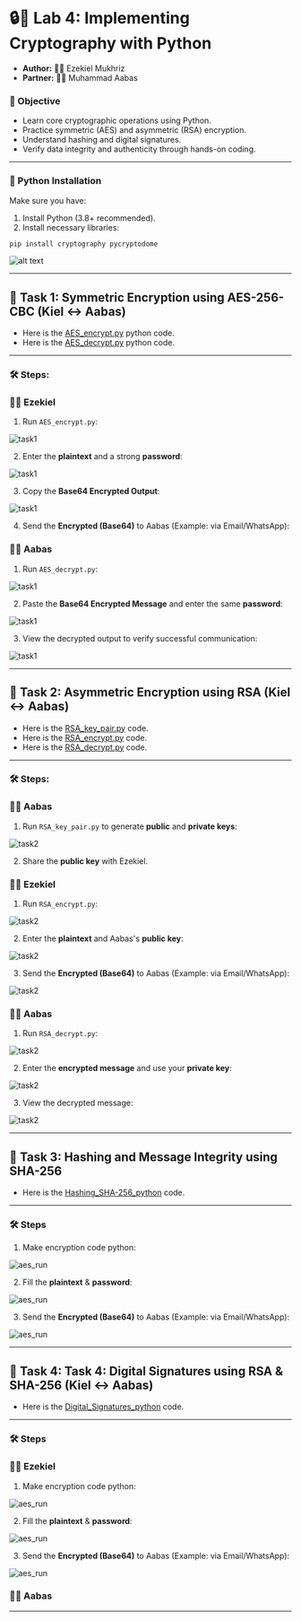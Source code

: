 # 🔒🐍 Lab 4: Implementing Cryptography with Python 

- **Author:** 👦🏽 Ezekiel Mukhriz
- **Partner:** 👦🏾 Muhammad Aabas 

### 📌 Objective
- Learn core cryptographic operations using Python.
- Practice symmetric (AES) and asymmetric (RSA) encryption.
- Understand hashing and digital signatures.
- Verify data integrity and authenticity through hands-on coding.

---

### 🐍 Python Installation
Make sure you have:
1. Install Python (3.8+ recommended).
2. Install necessary libraries:
```bash
pip install cryptography pycryptodome
```

![alt text](<Screenshots/python_installation.png>)

---

## 🔹 Task 1: Symmetric Encryption using AES-256-CBC (Kiel ↔ Aabas)

- Here is the [AES_encrypt.py](Python_Source/AES_encrypt.py) python code.
- Here is the [AES_decrypt.py](Python_Source/AES_decrypt.py) python code.

---

### 🛠️ Steps:

### 👦🏽 Ezekiel 

1. Run `AES_encrypt.py`:

![task1](Screenshots/task1_code1.png) 

2. Enter the **plaintext** and a strong **password**:

![task1](Screenshots/task1_encrypt1.png) 

3. Copy the **Base64 Encrypted Output**:

![task1](Screenshots/task1_encrypt2.png) 

4. Send the **Encrypted (Base64)** to Aabas (Example: via Email/WhatsApp):

### 👦🏾 Aabas 

1. Run `AES_decrypt.py`:

![task1](Screenshots/task1_code2.png) 

2. Paste the **Base64 Encrypted Message** and enter the same **password**:

![task1](Screenshots/task1_decrypt1.png)

3. View the decrypted output to verify successful communication:

![task1](Screenshots/task1_decrypt2.png) 

---

## 🔹 Task 2: Asymmetric Encryption using RSA (Kiel ↔ Aabas)

- Here is the [RSA_key_pair.py](Python_Source/RSA_key_pair.py) code.
- Here is the [RSA_encrypt.py](Python_Source/RSA_encrypt.py) code.
- Here is the [RSA_decrypt.py](Python_Source/RSA_decrypt.py) code.

---

### 🛠️ Steps:

### 👦🏾 Aabas 

1. Run `RSA_key_pair.py` to generate **public** and **private keys**:

![task2](Screenshots/task2_code1.png) 

2. Share the **public key** with Ezekiel.

### 👦🏽 Ezekiel 

1. Run `RSA_encrypt.py`:

![task2](Screenshots/task2_code2.png) 

2. Enter the **plaintext** and Aabas's **public key**:

![task2](Screenshots/task2_encrypt1.png) 

3. Send the **Encrypted (Base64)** to Aabas (Example: via Email/WhatsApp):

![task2](Screenshots/task2_encrypt2.png) 

### 👦🏾 Aabas 

1. Run `RSA_decrypt.py`:

![task2](Screenshots/task2_code3.png) 

2. Enter the **encrypted message** and use your **private key**:

![task2](Screenshots/task2_decrypt1.png) 

3. View the decrypted message:

![task2](Screenshots/task2_decrypt2.png) 

---

## 🔹 Task 3: Hashing and Message Integrity using SHA-256

- Here is the [Hashing_SHA-256_python](Python_Source/Hashing_SHA-256.py) code.

---

### 🛠️ Steps

1. Make encryption code python:

![aes_run](Screenshots/task3_code.png) 

2. Fill the **plaintext** & **password**:

![aes_run](Screenshots/task3_hash1.png)

3. Send the **Encrypted (Base64)** to Aabas (Example: via Email/WhatsApp):

![aes_run](Screenshots/task3_hash2.png)

---

## 🔹 Task 4: Task 4: Digital Signatures using RSA & SHA-256 (Kiel ↔ Aabas)

- Here is the [Digital_Signatures_python](Python_Source/Digital_Signatures.py) code.

---

### 🛠️ Steps

### 👦🏽 Ezekiel 

1. Make encryption code python:

![aes_run](Screenshots/task4_ds_valid.png) 

2. Fill the **plaintext** & **password**:

![aes_run](Screenshots/task4_ds_invalid.png)  

3. Send the **Encrypted (Base64)** to Aabas (Example: via Email/WhatsApp):

![aes_run](Screenshots/task4_encrypt.png)

### 👦🏾 Aabas 



---


